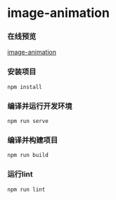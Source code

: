 # image-animation

### 在线预览
[image-animation](http://otmp.top:8540)

### 安装项目
```
npm install
```

### 编译并运行开发环境
```
npm run serve
```

### 编译并构建项目
```
npm run build
```

### 运行lint
```
npm run lint
```